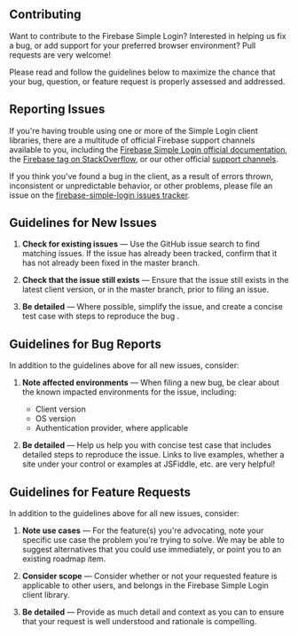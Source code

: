 ## Contributing

Want to contribute to the Firebase Simple Login? Interested in
helping us fix a bug, or add support for your preferred browser environment?
Pull requests are very welcome!

Please read and follow the guidelines below to maximize the chance that your
bug, question, or feature request is properly assessed and addressed.

## Reporting Issues

If you're having trouble using one or more of the Simple Login client libraries, there are a
multitude of official Firebase support channels available to you, including the
[Firebase Simple Login official documentation](https://www.firebase.com/docs/security/simple-login-overview.html),
the [Firebase tag on StackOverflow](http://stackoverflow.com/tags/firebase), or
our other official [support channels](https://firebase.google.com/support/).

If you think you've found a bug in the client, as a result of errors thrown,
inconsistent or unpredictable behavior, or other problems, please file an issue
on the [firebase-simple-login issues tracker](https://github.com/firebase/firebase-simple-login/issues  ).

Guidelines for New Issues
----------

  1. **Check for existing issues** — Use the GitHub issue search to find
     matching issues. If the issue has already been tracked, confirm that it has
     not already been fixed in the master branch.

  2. **Check that the issue still exists** — Ensure that the issue still exists
     in the latest client version, or in the master branch, prior to filing an
     issue.

  3. **Be detailed** — Where possible, simplify the issue, and create a concise test case with
     steps to reproduce the bug .

Guidelines for Bug Reports
----------

In addition to the guidelines above for all new issues, consider:

  1. **Note affected environments** — When filing a new bug, be clear about the
     known impacted environments for the issue, including:

      * Client version
      * OS version
      * Authentication provider, where applicable

  2. **Be detailed** — Help us help you with concise test case that includes
     detailed steps to reproduce the issue. Links to live examples, whether a
     site under your control or examples at JSFiddle, etc. are very helpful!

Guidelines for Feature Requests
----------

In addition to the guidelines above for all new issues, consider:

  1. **Note use cases** — For the feature(s) you're advocating, note your
     specific use case the problem you're trying to solve. We may be able to
     suggest alternatives that you could use immediately, or point you to an
     existing roadmap item.

  2. **Consider scope** — Consider whether or not your requested feature is
     applicable to other users, and belongs in the Firebase Simple Login client
     library.

  3. **Be detailed** — Provide as much detail and context as you can to ensure
     that your request is well understood and rationale is compelling.
